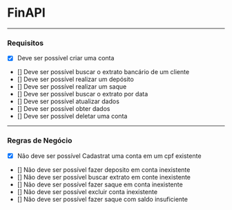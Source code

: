 # FinAPI

---

### Requisitos

- [x] Deve ser possível criar uma conta
- [] Deve ser possível buscar o extrato bancário de um cliente
- [] Deve ser possível realizar um depósito
- [] Deve ser possível realizar um saque
- [] Deve ser possível buscar o extrato por data
- [] Deve ser possível atualizar dados
- [] Deve ser possível obter dados
- [] Deve ser possível deletar uma conta

---

### Regras de Negócio

- [x] Não deve ser possível Cadastrat uma conta em um cpf existente
- [] Não deve ser possível fazer deposito em conta inexistente
- [] Não deve ser possível buscar extrato em conte inexistente
- [] Não deve ser possível fazer saque em conta inexistente
- [] Não deve ser possível excluir conta inexistente
- [] Não deve ser possível fazer saque com saldo insuficiente

